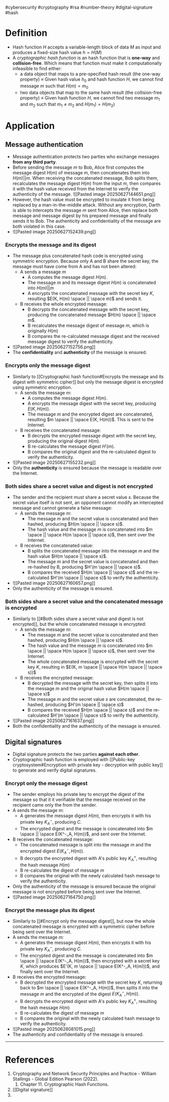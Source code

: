 #cybersecurity   #cryptography #rsa  #number-theory #digital-signature #hash 

# Definition
- Hash function $H$ accepts a variable-length block of data $M$ as input and produces a fixed-size hash value $h = H(M)$
- A *cryptographic hash function* is an hash function that is **one-way** and **collision-free**. Which means that function must make it computationally infeasible to find either:
	- a data object that maps to a pre-specified hash result (the one-way property) $\equiv$ Given hash value $h_0$ and hash function $H$, we cannot find message $m$ such that $H(m)=m_0$  
	- two data objects that map to the same hash result (the collision-free property) $\equiv$ Given hash function $H$, we cannot find two message $m_1$ and $m_2$ such that $m_1 \neq m_2$ and $H(m_1) = H(m_2)$
# Application
## Message authentication
- Message authentication protects two parties who exchange messages **from any third party**.
- Before sending the message $m$ to Bob, Alice first computes the message digest $H(m)$ of message $m$, then concatenates them into $H(m) || m$. When receiving the concatenated message, Bob splits them, recalculates the message digest $H(m)$ from the input $m$, then compares it with the hash value received from the Internet to verify the authenticity of the message. ![[Pasted image 20250627144651.png]]
- However, the hash value must be encrypted to insulate it from being replaced by a man-in-the-middle attack. Without any encryption, Darth is able to intercepts the message $m$ sent from Alice, then replace both message and message digest by his prepared message and finally sends it to Bob. The authenticity and confidentiality of the message are both violated in this case.
- ![[Pasted image 20250627152439.png]]
### Encrypts the message and its digest
- The message plus concatenated hash code is encrypted using symmetric encryption. Because only A and B share the secret key, the message must have come from A and has not been altered:
	- A sends a message $m$
		- A computes the message digest $H(m)$.
		- The message $m$ and its message digest $H(m)$ is concatenated into $H(m) || m$
		- A encrypts the concatenated message with the secret key $K$, resulting $E(K, H(m) \space || \space m)$ and sends it.
	- B receives the whole encrypted message:
		- B decrypts the concatenated message with the secret key, producing the concatenated message $H(m) \space || \space m$.
		- B recalculates the message digest of message $m$, which is originally $H(m)$
		- B compares the re-calculated message digest and the received message digest to verify the authenticity.
- ![[Pasted image 20250627152756.png]]
- The **confidentiality** and **authenticity** of the message is ensured.
### Encrypts only the message digest
- Similarly to [[Cryptographic hash function#Encrypts the message and its digest with symmetric cipher]] but only the message digest is encrypted using symmetric encryption. 
	- A sends the message $m$:
		- A computes the message digest $H(m)$.
		- A encrypts the message digest with the secret key, producing $E(K, H(m))$.
		- The message $m$ and the encrypted digest are concatenated, resulting $m \space || \space E(K, H(m))$. This is sent to the Internet.
	- B receives the concatenated message:
		- B decrypts the encrypted message digest with the secret key, producing the original digest $H(m)$.
		- B re-calculates the message digest $H'(m)$.
		- B compares the original digest and the re-calculated digest to verify the authenticity.
- ![[Pasted image 20250627155232.png]]
- Only the **authenticity** is ensured because the message is readable over the Internet.
### Both sides share a secret value and digest is not encrypted
- The sender and the recipient must share a secret value $s$. Because the secret value itself is not sent, an opponent cannot modify an intercepted message and cannot generate a false message:
	- A sends the message $m$:
		- The message $m$ and the secret value is concatenated and then hashed, producing $H(m \space || \space s)$.
		- The hash value and the message $m$ is concatenated into $m \space || \space H(m \space || \space s)$, then sent over the Internet.
	- B receives the concatenated value:
		- B splits the concatenated message into the message $m$ and the hash value $H(m \space || \space s)$.
		- The message $m$ and the secret value is concatenated and then re-hashed by B, producing $H'(m \space || \space s)$.
		- B compares the received $H(m \space || \space s)$ and the re-calculated $H'(m \space || \space s)$ to verify the authenticity.
- ![[Pasted image 20250627160657.png]]
- Only the authenticity of the message is ensured.
### Both sides share a secret value and the concatenated message is encrypted
- Similarly to [[#Both sides share a secret value and digest is not encrypted]], but the whole concatenated message is encrypted:
	- A sends the message $m$:
		- The message $m$ and the secret value is concatenated and then hashed, producing $H(m \space || \space s)$.
		- The hash value and the message $m$ is concatenated into $m \space || \space H(m \space || \space s)$, then sent over the Internet.
		- The whole concatenated message is encrypted with the secret key $K$, resulting in $E(K, m \space || \space H(m \space || \space s))$
	- B receives the encrypted message:
		- B decrypted the message with the secret key, then splits it into the message $m$ and the original hash value $H(m \space || \space s)$
		- The message $m$ and the secret value $s$ are concatenated, the re-hashed, producing $H'(m \space || \space s)$
		-  B compares the received $H(m \space || \space s)$ and the re-calculated $H'(m \space || \space s)$ to verify the authenticity.
- ![[Pasted image 20250627161637.png]]
- Both the confidentiality and the authenticity of the message is ensured.
## Digital signatures
- Digital signature protects the two parties **against each other**.
- Cryptographic hash function is employed with [[Public-key cryptosystem#Encryption with private key - decryption with public key]] to generate and verify digital signatures.
### Encrypt only the message digest
- The sender employs his private key to encrypt the digest of the message so that it it verifiable that the message received on the recipient came only the from the sender.
- A sends the message $m$:
	- A generates the message digest $H(m)$, then encrypts it with his private key $K^-_A$, producing $C$.
	- The encrypted digest and the message is concatenated into $m \space || \space E(K^-_A, H(m))$, and sent over the Internet.
- B receives the concatenated message:
	- The concatenated message is split into the message $m$ and the encrypted digest $E(K^-_A, H(m))$.
	- B decrypts the encrypted digest with A's public key $K^+_A$, resulting the hash message $H(m)$
	- B re-calculates the digest of message $m$
	- B compares the original with the newly calculated hash message to verify the authenticity.
- Only the authenticity of the message is ensured because the original message is not encrypted before being sent over the Internet.
- ![[Pasted image 20250627164750.png]]
### Encrypt the message plus its digest
- Similarly to [[#Encrypt only the message digest]], but now the whole concatenated message is encrypted with a symmetric cipher before being sent over the Internet.
-  A sends the message $m$:
	- A generates the message digest $H(m)$, then encrypts it with his private key $K^-_A$, producing $C$.
	- The encrypted digest and the message is concatenated into $m \space || \space E(K^-_A, H(m))$, then encrypted with a secret key $K$, which produces $E'(K, m \space || \space E(K^-_A, H(m)))$, and finally sent over the Internet.
- B receives the encrypted message:
	- B decrypted the encrypted message with the secret key $K$, returning back to $m \space || \space E(K^-_A, H(m))$, then splits it into the message $m$ and the encrypted of the digest $E(K^-_A, H(m))$.
	- B decrypts the encrypted digest with A's public key $K^+_A$, resulting the hash message $H(m)$
	- B re-calculates the digest of message $m$
	- B compares the original with the newly calculated hash message to verify the authenticity.
- ![[Pasted image 20250628081015.png]]
- The authenticity and confidentiality of the message is ensured.
---
# References
1.  Cryptography and Network Security Principles and Practice - William Stallings -  Global Edition Pearson (2022).
	1. Chapter 11. Cryptographic Hash Functions.
2. [[Digital signature]]
3. 